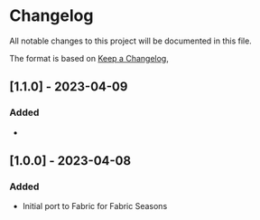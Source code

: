 # Changelog

All notable changes to this project will be documented in this file.

The format is based on [Keep a Changelog](https://keepachangelog.com/en/1.0.0/),

## [1.1.0] - 2023-04-09

### Added

- 


## [1.0.0] - 2023-04-08

### Added

- Initial port to Fabric for Fabric Seasons